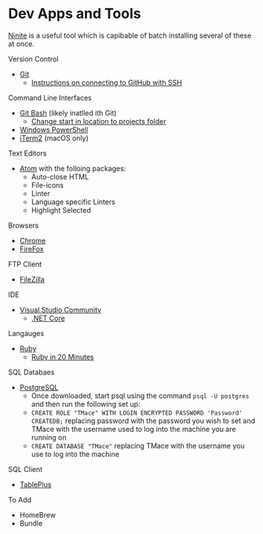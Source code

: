 # Dev Apps and Tools

[Ninite](https://ninite.com/) is a useful tool which is capibable of batch installing several of these at once.

Version Control
* [Git](https://help.github.com/articles/set-up-git/)
    * [Instructions on connecting to GitHub with SSH](https://help.github.com/articles/connecting-to-github-with-ssh/)

Command Line Interfaces
* [Git Bash](https://help.github.com/articles/set-up-git/) (likely inatlled ith Git)
    * [Change start in location to projects folder](https://www.youtube.com/watch?v=vxOXmAN1oI4)
* [Windows PowerShell](https://docs.microsoft.com/en-us/powershell/scripting/install/installing-windows-powershell?view=powershell-6)
* [iTerm2](https://www.iterm2.com/) (macOS only)

Text Editors
* [Atom](https://atom.io/) with the folloing packages:
    * Auto-close HTML
    * File-icons
    * Linter
    * Language specific Linters
    * Highlight Selected

Browsers
* [Chrome](https://www.google.com/chrome/)
* [FireFox](https://www.mozilla.org/en-GB/firefox/new/)

FTP Client
 * [FileZilla](https://filezilla-project.org/)
 
 IDE
 * [Visual Studio Community](https://visualstudio.microsoft.com/downloads/)
     * [.NET Core](https://dotnet.microsoft.com/download/thank-you/dotnet-sdk-2.1.500-macos-x64-installer)

Langauges
* [Ruby](https://www.ruby-lang.org/en/documentation/installation/)
    * [Ruby in 20 Minutes](https://www.ruby-lang.org/en/documentation/quickstart/)

SQL Databaes
* [PostgreSQL](https://www.postgresql.org/download/windows/)
    * Once downloaded, start psql using the command `psql -U postgres` and then run the following set up:
    * `CREATE ROLE "TMace" WITH LOGIN ENCRYPTED PASSWORD 'Password' CREATEDB;` replacing password with the password you wish to set and TMace with the username used to log into the machine you are running on
    * `CREATE DATABASE "TMace"` replacing TMace with the username you use to log into the machine
    
SQL Client
* [TablePlus](https://tableplus.io/)

To Add
* HomeBrew
* Bundle

